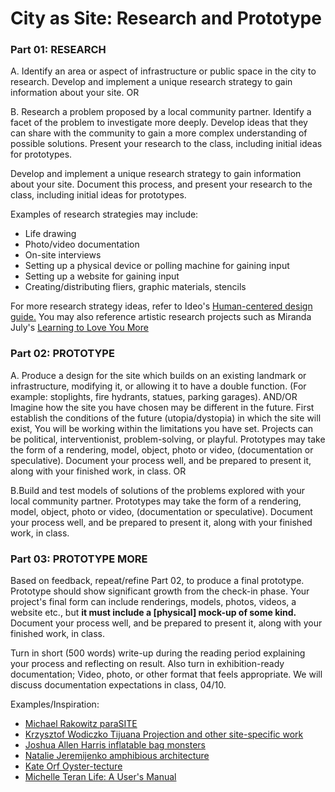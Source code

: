 # City as Site: Research and Prototype 

### Part 01: RESEARCH

A. Identify an area or aspect of infrastructure or public space in the city to research. Develop and implement a unique research strategy to gain information about your site. OR

B. Research a problem proposed by a local community partner. Identify a facet of the problem to investigate more deeply. Develop ideas that they can share with the community to gain a more complex understanding of possible solutions. Present your research to the class, including initial ideas for prototypes.

Develop and implement a unique research strategy to gain information about your site. Document this process, and present your research to the class, including initial ideas for prototypes.

Examples of research strategies may include:
* Life drawing
* Photo/video documentation
* On-site interviews
* Setting up a physical device or polling machine for gaining input
* Setting up a website for gaining input 
* Creating/distributing fliers, graphic materials, stencils

For more research strategy ideas, refer to Ideo's [Human-centered design guide.](https://www.ideo.com/post/design-kit) 
You may also reference artistic research projects such as Miranda July's [Learning to Love You More](http://learningtoloveyoumore.com/)

### Part 02: PROTOTYPE

A. Produce a design for the site which builds on an existing landmark or infrastructure, modifying it, or allowing it to have a double function. (For example: stoplights, fire hydrants, statues, parking garages). AND/OR Imagine how the site you have chosen may be different in the future. First establish the conditions of the future (utopia/dystopia) in which the site will exist, You will be working within the limitations you have set. Projects can be political, interventionist, problem-solving, or playful. Prototypes may take the form of a rendering, model, object, photo or video, (documentation or speculative). Document your process well, and be prepared to present it, along with your finished work, in class. OR 

B.Build and test models of solutions of the problems explored with your local community partner. Prototypes may take the form of a rendering, model, object, photo or video, (documentation or speculative). Document your process well, and be prepared to present it, along with your finished work, in class.


### Part 03: PROTOTYPE MORE
Based on feedback, repeat/refine Part 02, to produce a final prototype. Prototype should show significant growth from the check-in phase. Your project's final form can include renderings, models, photos, videos, a website etc., but **it must include a [physical] mock-up of some kind.** Document your process well, and be prepared to present it, along with your finished work, in class. 

Turn in short (500 words) write-up during the reading period explaining your process and reflecting on result. 
Also turn in exhibition-ready documentation; Video, photo, or other format that feels appropriate. We will discuss documentation expectations in class, 04/10. 

Examples/Inspiration:
* [Michael Rakowitz paraSITE](http://www.michaelrakowitz.com/parasite/)
* [Krzysztof Wodiczko Tijuana Projection and other site-specific work](https://art21.org/artist/krzysztof-wodiczko/)
* [Joshua Allen Harris inflatable bag monsters](http://www.arttherapyblog.com/online/urban-street-art-5-inflatable-bag-monsters-by-joshua-allen-harris/#.W4hIpJNKg8Y)
* [Natalie Jeremijenko amphibious architecture](http://www.spontaneousinterventions.org/project/amphibious-architecture)
* [Kate Orf Oyster-tecture](https://www.6sqft.com/living-breakwaters-an-award-winning-project-brings-oyster-tecture-to-the-shores-of-staten-island/)
* [Michelle Teran Life: A User's Manual](http://www.ubermatic.org/?p=221) 

 


